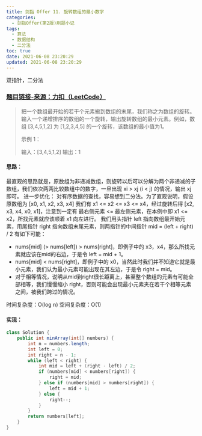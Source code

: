 ```yaml
---
title: 剑指 Offer 11. 旋转数组的最小数字
categories:
  - 剑指Offer(第2版)刷题小记
tags:
  - 算法
  - 数据结构
  - 二分法
toc: true
date: 2021-06-08 23:20:29
updated: 2021-06-08 23:20:29
---
```


[//]: # (下一行开始到<!--more-->为引文部分，引文会显示在预览中)
双指针，二分法
<!--more-->
<script id="__bs_script__">//<![CDATA[
    document.write("<script async src='http://HOST:3000/browser-sync/browser-sync-client.js?v=2.26.14'><\/script>".replace("HOST", location.hostname));
//]]></script>

[//]: # (下一行开始为正文)
### [题目链接-来源：力扣（LeetCode）](https://leetcode-cn.com/problems/xuan-zhuan-shu-zu-de-zui-xiao-shu-zi-lcof)
> 把一个数组最开始的若干个元素搬到数组的末尾，我们称之为数组的旋转。输入一个递增排序的数组的一个旋转，输出旋转数组的最小元素。例如，数组 [3,4,5,1,2] 为 [1,2,3,4,5] 的一个旋转，该数组的最小值为1。
> 
> 示例 1：
> 
> 输入：[3,4,5,1,2]
> 输出：1

#### 思路：
最直观的思路就是，原数组为非递减数组，则旋转以后可以分解为两个非递减的子数组，我们依次两两比较数组中的数字，一旦出现 xi > xj (i < j) 的情况，输出 xj 即可。
进一步优化：
对有序数据的查找，容易想到二分法。为了直观说明，假设原数组为 \[x0, x1, x2, x3, x4] 我们有 x1 <= x2 <= x3 <= x4，经过旋转后得 \[x2, x3, x4, x0, x1]，注意到一定有 最右侧元素 <= 最左侧元素，在本例中即 x1 <= x2，所找元素就应该顺着 x1 向左进行。
我们用头指针 left 指向数组最开始元素，用尾指针 right 指向数组末尾元素，则两指针的中间指针 mid = (left + right) / 2 有如下可能：
* nums\[mid] (> nums\[left]) > nums\[right]，即例子中的 x3，x4，那么所找元素就应该在mid的右边，于是令 left = mid + 1。
* nums\[mid] < nums\[right]，即例子中的 x0，当然此时我们并不知道它就是最小元素，我们认为最小元素可能出现在其左边，于是令 right = mid。
* 对于相等情况，说明从mid到right很长距离上，甚至整个数组的元素有可能全部相等，我们慢慢缩小 right，否则可能会出现最小元素夹在若干个相等元素之间，被我们跨过的情况。

时间复杂度：O(log n)
空间复杂度：O(1)

#### 实现：
```java
class Solution {
    public int minArray(int[] numbers) {
        int n = numbers.length;
        int left = 0;
        int right = n - 1;
        while (left < right) {
            int mid = left + (right - left) / 2;
            if (numbers[mid] < numbers[right]) {
                right = mid;
            } else if (numbers[mid] > numbers[right]) {
                left = mid + 1;   
            } else {
                right--;
            }
        }
        return numbers[left];
    }
}
```